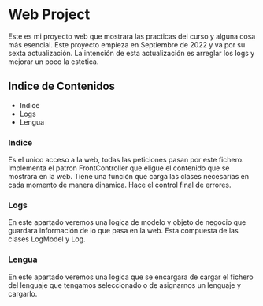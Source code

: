# Web Project
Este es mi proyecto web que mostrara las practicas del curso y alguna cosa más esencial.
Este proyecto empieza en Septiembre de 2022 y va por su sexta actualización.
La intención de esta actualización es arreglar los logs y mejorar un poco la estetica.

## Indice de Contenidos
- Indice
- Logs
- Lengua

### Indice
Es el unico acceso a la web, todas las peticiones pasan por este fichero.
Implementa el patron FrontController que eligue el contenido que se mostrara en la web.
Tiene una función que carga las clases necesarias en cada momento de manera dinamica.
Hace el control final de errores.

### Logs
En este apartado veremos una logica de modelo y objeto de negocio que guardara información de lo que pasa en la web.
Esta compuesta de las clases LogModel y Log.

### Lengua
En este apartado veremos una logica que se encargara de cargar el fichero del lenguaje que tengamos seleccionado o de asignarnos un lenguaje y cargarlo.

